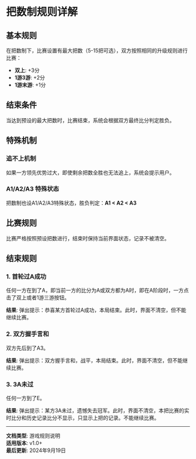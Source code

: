 # 把数制规则详解

## 基本规则

在把数制下，比赛设置有最大把数（5-15把可选），双方按照相同的升级规则进行比赛：
- **双上**: +3分
- **1游3游**: +2分  
- **1游末游**: +1分

## 结束条件

当达到预设的最大把数时，比赛结束，系统会根据双方最终比分判定胜负。

## 特殊机制

### 追不上机制
如果一方领先优势过大，即使剩余把数全胜也无法追上，系统会提示用户。

### A1/A2/A3 特殊状态
把数制也设A1/A2/A3特殊状态，胜负判定：**A1 < A2 < A3**

## 比赛规则

比赛严格按照预设把数进行，结束时保持当前界面状态，记录不被清空。

## 结束规则

### 1. 首轮过A成功
任何一方在到了A，即当前一方的比分为A或双方都为A时，即在A阶段时，一方点击了双上或者1游三游按钮。

**结果**: 弹出提示：恭喜某方首轮过A成功，本局结束。此时，界面不清空，但不能继续比赛。

### 2. 双方握手言和
双方先后到了A3。

**结果**: 弹出提示：双方握手言和，战平，本局结束。此时，界面不清空，但不能继续比赛。

### 3. 3A未过
任何一方到了E。

**结果**: 弹出提示：某方3A未过，遗憾失去冠军。此时，界面不清空，本把比赛的实时比分和历史记录比分不显示，只显示上把的记录。不能继续比赛。

---

**文档类型**: 游戏规则说明  
**适用版本**: v1.0+  
**最后更新**: 2024年9月19日

